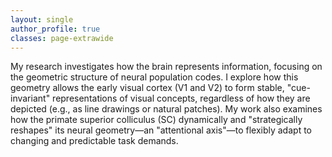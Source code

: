 ```yaml
---
layout: single
author_profile: true
classes: page-extrawide
---
```


My research investigates how the brain represents information, focusing on the geometric structure of neural population codes. I explore how this geometry allows the early visual cortex (V1 and V2) to form stable, "cue-invariant" representations of visual concepts, regardless of how they are depicted (e.g., as line drawings or natural patches). My work also examines how the primate superior colliculus (SC) dynamically and "strategically reshapes" its neural geometry—an "attentional axis"—to flexibly adapt to changing and predictable task demands.
